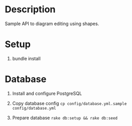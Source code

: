 # Description

Sample API to diagram editing using shapes.

# Setup

1. bundle install

# Database

1. Install and configure PostgreSQL

2. Copy database config ```cp config/database.yml.sample config/database.yml```

3. Prepare database ```rake db:setup && rake db:seed```

